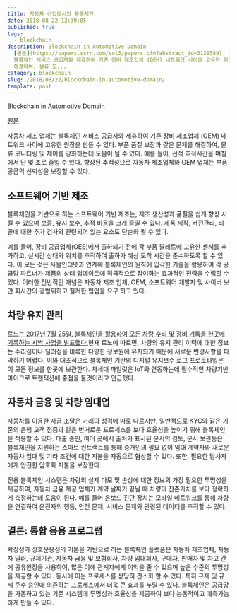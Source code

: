 ```yaml
---
title: 자동차 산업에서의 블록체인
date: 2018-08-22 12:39:05
published: true
tags:
  - blockchain
description: Blockchain in Automotive Domain
  [원문](https://papers.ssrn.com/sol3/papers.cfm?abstract_id=3139589)  자동차 제조 업체는
  블록체인 서비스 공급자와 제휴하여 기존 장비 제조업체 (OEM) 네트워크 사이에 고유한 원장을 만들 수 있다. 부품 품질 보장과 같은 문제를
  해결하여, 물류 모...
category: blockchain
slug: /2018/08/22/blockchain-in-automotive-domain/
template: post
---
```

Blockchain in Automotive Domain

[원문](https://papers.ssrn.com/sol3/papers.cfm?abstract_id=3139589)

자동차 제조 업체는 블록체인 서비스 공급자와 제휴하여 기존 장비 제조업체 (OEM) 네트워크 사이에 고유한 원장을 만들 수 있다. 부품 품질 보장과 같은 문제를 해결하여, 물류 모니터링 및 제어를 강화하는데 도움이 될 수 있다. 예를 들어, 선적 추적시간을 며칠에서 단 몇 초로 줄일 수 있다. 향상된 추적성으로 자동차 제조업체와 OEM 업체는 부품 공급의 신뢰성을 보장할 수 있다.

## 소프트웨어 기반 제조 

블록체인을 기반으로 하는 소프트웨어 기반 제조는, 제조 생산성과 품질을 쉽게 향상 시킬 수 있으며 보증, 유지 보수, 추적 비용을 크게 줄일 수 있다. 제품 제작, 버전관리, 리콜에 대한 추가 검사와 관련되어 있는 요소도 단순화 될 수 있다.

예를 들어, 장비 공급업체(OES)에서 출하되기 전에 각 부품 팔레트에 고유한 센서를 추가하고, 실시간 상태와 위치를 추적하여 출하가 예상 도착 시간을 준수하도록 할 수 있다. 이 모든 것은 사물인터넷과 연계해 블록체인의 원칙에 입각한 기술을 활용하여 각 공급망 파트너가 제품의 상태 업데이트에 적극적으로 참여하는 효과적인 전략을 수립할 수 있다. 이러한 전반적인 개념은 자동차 제조 업체, OEM, 소프트웨어 개발자 및 사이버 보안 회사간의 광범위하고 철저한 협업을 요구 하고 있다.

## 차량 유지 관리

[르노는 2017년 7월 25일, 블록체인을 활용하여 모든 차량 수리 및 정비 기록을 한곳에 기록하는 시범 사업을 발표했다.](https://www.coindesk.com/automaker-renault-trials-blockchain-bid-secure-car-repair-data/)현재 르노에 따르면, 차량의 유지 관리 이력에 대한 정보는 수리점이나 딜러점을 비록한 다양한 정보원에 유지되기 때문에 새로운 변경사항을 파악하기 어렵다. 이와 대조적으로 블록체인 기반의 디지털 유지보수 로그 프로토타입은 이 모든 정보를 한곳에 보관한다. 차세대 파일럿은 IoT와 연동하는데 필수적인 차량기반 마이크로 트랜잭션에 중점을 둘것이라고 언급했다.

## 자동차 금융 및 차량 임대업

자동차를 이용한 자금 조달은 거래의 성격에 따로 다르지만, 일반적으로 KYC와 같은 기존의 은행 고객 점증과 같은 번거로운 프로세스를 보다 효율성을 높이기 위해 블록체인을 적용할 수 있다. 대출 승인, 여러 곳에서 출처가 표시된 문서의 검토, 문서 보관등은 블록체인을 지원하는 스마트 컨트랙트를 통해 중개인의 필요 없이 임대 계약자와 새로운 자동차 임대 및 기타 조건에 대한 지불을 자동으로 협상할 수 있다. 또한, 필요한 당사자에게 안전한 암호화 지불을 보장한다.

전용 블록체인 시스템은 차량의 실제 마모 및 손상에 대한 정보의 가장 필요한 투명성을 제공하여, 자동차 금융 제공 업체가 계약 날짜가 끝날 때 차량의 잔존가치를 보다 정확하게 측정하는데 도움이 된다. 예를 들어 온보드 진단 장치는 모바일 네트워크를 통해 차량을 연결하여 운전자의 행동, 안전 문제, 서비스 문제와 관련된 데이터를 추적할 수 있다. 

## 결론: 통합 응용 프로그램

확장성과 상호운용성의 기본을 기반으로 하는 블록체인 플랫폼은 자동차 제조업체, 자동차 딜러, 규제기관, 자동차 금융 및 보험회사, 차량 임대회사, 구매자, 판매자 및 차고 간에 공유원장을 사용하여, 많은 이해 관계자에게 이익을 줄 수 있으며 높은 수준의 투명성을 제공할 수 있다. 동시에 이는 프로세스를 상당히 간소화 할 수 있다. 특히 규제 및 규제 준수 승인에 의존하는 프로세스에서 더욱 큰 효과를 누릴 수 있다. 블록체인은 공급망을 가동하고 있는 기존 시스템에 투명성과 효율성을 제공하여 보다 능동적이고 예측가능하게 만들 수 있다.

